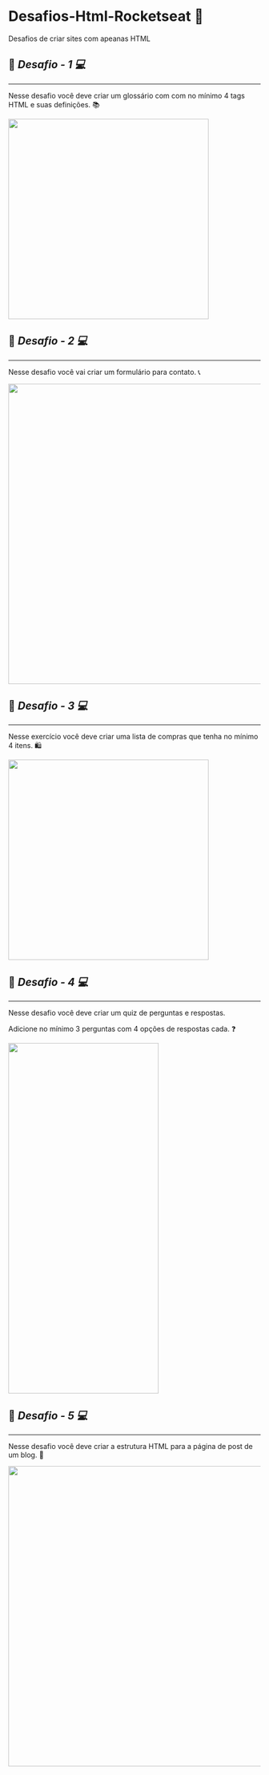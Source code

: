 # Desafios-Html-Rocketseat 🚀
Desafios de criar sites com apeanas HTML

<h2> 📍 <strong> <em> Desafio - 1 💻</em></strong> </h2>
<hr>
  <p>Nesse desafio você deve criar um glossário com com no mínimo 4 tags HTML e suas definições. 📚</p>
  
  <img src="https://user-images.githubusercontent.com/103296710/167728389-8f416a6f-eb0f-4ed9-8daa-83e11b42950f.png" width="400px">

<h2> 📍<strong> <em> Desafio - 2 💻</em></strong> </h2>
<hr>
  <p>Nesse desafio você vai criar um formulário para contato. 📞</p>
  <img src="https://user-images.githubusercontent.com/103296710/167728659-12b3f002-5a0c-4ed8-881f-ca078069287a.png" width="600px">
  
<h2> 📍<strong> <em> Desafio - 3 💻</em></strong> </h2>
<hr>
  <p>Nesse exercício você deve criar uma lista de compras que tenha no mínimo 4 itens. 🛍️</p>
  <img src="https://user-images.githubusercontent.com/103296710/167728972-8fb2441f-9f71-43f7-a8e0-18d758afe4ca.png" width="400px">
  
  <h2> 📍<strong> <em> Desafio - 4 💻</em></strong> </h2>
<hr>
  <p>Nesse desafio você deve criar um quiz de perguntas e respostas. <br>

Adicione no mínimo 3 perguntas com 4 opções de respostas cada. ❓</p>
  <img src="https://user-images.githubusercontent.com/103296710/167729200-8f6e9d93-2bd4-4320-b89d-8420ccb8ad35.png" height="700px" width="300px">

  <h2> 📍<strong> <em> Desafio - 5 💻</em></strong> </h2>
<hr>
  <p>Nesse desafio você deve criar a estrutura HTML para a página de post de um blog. 🚀 <br>
</p>
  <img src="https://user-images.githubusercontent.com/103296710/167730230-c43c421a-595d-48c2-8b26-2f925edefd3b.gif" width="600px">

